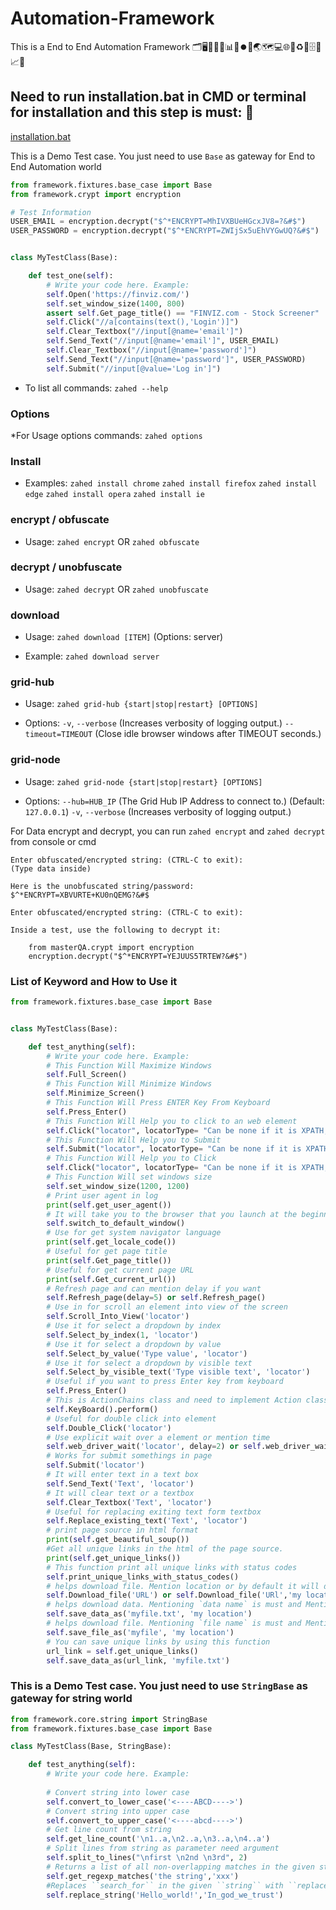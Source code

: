 # Automation-Framework
This is a End to End Automation Framework
🗂️🖥️👨‍🏫📗📊📱⏺️🤖🌏🗺️💻🌐🏃♻️🗾🗄️📑📈🛂


<h2>Need to run installation.bat in CMD or terminal for installation and this step is must: 🚀</h2>

[installation.bat](https://github.com/zahed3795/Super-Framework/blob/master/installation.bat)

This is a Demo Test case. You just need to use `Base` as gateway for End to End Automation world

```python
from framework.fixtures.base_case import Base
from framework.crypt import encryption

# Test Information
USER_EMAIL = encryption.decrypt("$^*ENCRYPT=MhIVXBUeHGcxJV8=?&#$")
USER_PASSWORD = encryption.decrypt("$^*ENCRYPT=ZWIjSx5uEhVYGwUQ?&#$")


class MyTestClass(Base):

    def test_one(self):
        # Write your code here. Example:
        self.Open('https://finviz.com/')
        self.set_window_size(1400, 800)
        assert self.Get_page_title() == "FINVIZ.com - Stock Screener"
        self.Click("//a[contains(text(),'Login')]")
        self.Clear_Textbox("//input[@name='email']")
        self.Send_Text("//input[@name='email']", USER_EMAIL)
        self.Clear_Textbox("//input[@name='password']")
        self.Send_Text("//input[@name='password']", USER_PASSWORD)
        self.Submit("//input[@value='Log in']")
```

* To list all commands: ``zahed --help``
### Options

*For Usage options commands:
``zahed options``

### Install
* Examples:
``zahed install chrome``
``zahed install firefox``
``zahed install edge``
``zahed install opera``
``zahed install ie``

### encrypt / obfuscate

* Usage:
``zahed encrypt``  OR  ``zahed obfuscate``

### decrypt / unobfuscate

* Usage:
``zahed decrypt``  OR  ``zahed unobfuscate``

### download

* Usage:
``zahed download [ITEM]``
        (Options: server)

* Example:
``zahed download server``

### grid-hub

* Usage:
``zahed grid-hub {start|stop|restart} [OPTIONS]``

* Options:
``-v``, ``--verbose``  (Increases verbosity of logging output.)
``--timeout=TIMEOUT``  (Close idle browser windows after TIMEOUT seconds.)

### grid-node

* Usage:
``zahed grid-node {start|stop|restart} [OPTIONS]``

* Options:
``--hub=HUB_IP`` (The Grid Hub IP Address to connect to.) (Default: ``127.0.0.1``)
``-v``, ``--verbose``  (Increases verbosity of logging output.)



For Data encrypt and decrypt, you can run `zahed encrypt` and `zahed decrypt` from console or cmd
```
Enter obfuscated/encrypted string: (CTRL-C to exit):
(Type data inside)

Here is the unobfuscated string/password:
$^*ENCRYPT=XBVURTE+KU0nQEMG?&#$

Enter obfuscated/encrypted string: (CTRL-C to exit):

Inside a test, use the following to decrypt it:

    from masterQA.crypt import encryption
    encryption.decrypt("$^*ENCRYPT=YEJUUS5TRTEW?&#$")

```


### List of Keyword and How to Use it

```python
from framework.fixtures.base_case import Base


class MyTestClass(Base):

    def test_anything(self):
        # Write your code here. Example:
        # This Function Will Maximize Windows
        self.Full_Screen()
        # This Function Will Minimize Windows
        self.Minimize_Screen()
        # This Function Will Press ENTER Key From Keyboard
        self.Press_Enter()
        # This Function Will Help you to click to an web element
        self.Click("locator", locatorType= "Can be none if it is XPATH, CSS, Name and LinkText")
        # This Function Will Help you to Submit
        self.Submit("locator", locatorType= "Can be none if it is XPATH, CSS, Name and LinkText")
        # This Function Will Help you to Click
        self.Click("locator", locatorType= "Can be none if it is XPATH, CSS, Name and LinkText")
        # This Function Will set windows size
        self.set_window_size(1200, 1200)
        # Print user agent in log
        print(self.get_user_agent())
        # It will take you to the browser that you launch at the beginning
        self.switch_to_default_window()  
        # Use for get system navigator language
        print(self.get_locale_code())
        # Useful for get page title
        print(self.Get_page_title())
        # Useful for get current page URL
        print(self.Get_current_url())
        # Refresh page and can mention delay if you want
        self.Refresh_page(delay=5) or self.Refresh_page()
        # Use in for scroll an element into view of the screen        
        self.Scroll_Into_View('locator')
        # Use it for select a dropdown by index
        self.Select_by_index(1, 'locator')
        # Use it for select a dropdown by value
        self.Select_by_value('Type value', 'locator')
        # Use it for select a dropdown by visible text
        self.Select_by_visible_text('Type visible text', 'locator')
        # Useful if you want to press Enter key from keyboard        
        self.Press_Enter()
        # This is ActionChains class and need to implement Action class methods
        self.KeyBoard().perform()
        # Useful for double click into element
        self.Double_Click('locator')
        # Use explicit wait over a element or mention time 
        self.web_driver_wait('locator', delay=2) or self.web_driver_wait('locator')
        # Works for submit somethings in page        
        self.Submit('locator')
        # It will enter text in a text box
        self.Send_Text('Text', 'locator')
        # It will clear text or a textbox
        self.Clear_Textbox('Text', 'locator')
        # Useful for replacing exiting text form textbox
        self.Replace_existing_text('Text', 'locator')
        # print page source in html format
        print(self.get_beautiful_soup())
        #Get all unique links in the html of the page source.
        print(self.get_unique_links())
        # This function print all unique links with status codes
        self.print_unique_links_with_status_codes()
        # helps download file. Mention location or by default it will download testing folder
        self.Download_file('URL') or self.Download_file('URl','my location')
        # helps download data. Mentioning `data name` is must and Mention location or by default it will download testing folder
        self.save_data_as('myfile.txt', 'my location')
        # helps download file. Mentioning `file name` is must and Mention location or by default it will download testing folder
        self.save_file_as('myfile', 'my location')
        # You can save unique links by using this function
        url_link = self.get_unique_links()
        self.save_data_as(url_link, 'myfile.txt')
```

###  This is a Demo Test case. You just need to use ```StringBase``` as gateway for string world
```python
from framework.core.string import StringBase
from framework.fixtures.base_case import Base

class MyTestClass(Base, StringBase):

    def test_anything(self):
        # Write your code here. Example:
        
        # Convert string into lower case
        self.convert_to_lower_case('<----ABCD---->')
        # Convert string into upper case
        self.convert_to_upper_case('<----abcd---->')
        # Get line count from string
        self.get_line_count('\n1..a,\n2..a,\n3..a,\n4..a')  
        # Split lines from string as parameter need argument
        self.split_to_lines("\nfirst \n2nd \n3rd", 2)  
        # Returns a list of all non-overlapping matches in the given string
        self.get_regexp_matches('the string','xxx') 
        #Replaces ``search_for`` in the given ``string`` with ``replace_with`
        self.replace_string('Hello_world!','In_god_we_trust')
```


